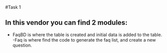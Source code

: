 #Task 1
## In this vendor you can find 2 modules: 
- FaqBD is where the table is created and initial data is added to the table.
-Faq is where find the code to generate the faq list, and create a new question.
